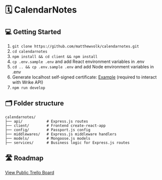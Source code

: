 # 🗓 CalendarNotes

## 💻 Getting Started

1. `git clone https://github.com/matthewvolk/calendarnotes.git`
2. `cd calendarnotes`
3. `npm install && cd client && npm install`
4. `cp .env.sample .env` and add React environment variables in .env
5. `cd .. && cp .env.sample .env` and add Node environment variables in .env
6. Generate localhost self-signed certificate: [Example](https://stackoverflow.com/a/32169444) (required to interact with Wrike API)
7. `npm run develop`

## 🗂 Folder structure

```
calendarnotes/
├── api/           # Express.js routes
├── client/        # Frontend create-react-app
├── config/        # Passport.js config
├── middlewares/   # Express.js middleware handlers
├── models/        # Mongoose.js models
├── services/      # Business logic for Express.js routes
```

## 🛣 Roadmap

[View Public Trello Board](https://trello.com/b/DtfoFkpD/%F0%9F%97%93-calendarnotes)
